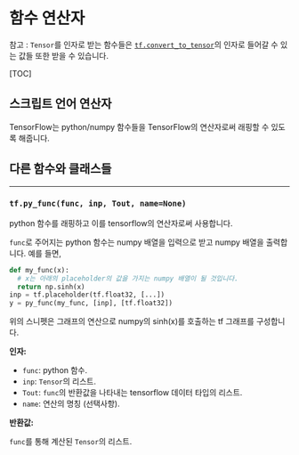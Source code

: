# 함수 연산자

참고 : `Tensor`를 인자로 받는 함수들은 [`tf.convert_to_tensor`](broken-reference)의 인자로 들어갈 수 있는 값들 또한 받을 수 있습니다.

\[TOC]

## 스크립트 언어 연산자

TensorFlow는 python/numpy 함수들을 TensorFlow의 연산자로써 래핑할 수 있도록 해줍니다.

## 다른 함수와 클래스들

***

### `tf.py_func(func, inp, Tout, name=None)` <a href="#py_func" id="py_func"></a>

python 함수를 래핑하고 이를 tensorflow의 연산자로써 사용합니다.

`func`로 주어지는 python 함수는 numpy 배열을 입력으로 받고 numpy 배열을 출력합니다. 예를 들면,

```python
def my_func(x):
  # x는 아래의 placeholder의 값을 가지는 numpy 배열이 될 것입니다.
  return np.sinh(x)
inp = tf.placeholder(tf.float32, [...])
y = py_func(my_func, [inp], [tf.float32])
```

위의 스니펫은 그래프의 연산으로 numpy의 sinh(x)를 호출하는 tf 그래프를 구성합니다.

**인자:**

* `func`: python 함수.
* `inp`: `Tensor`의 리스트.
* `Tout`: `func`의 반환값을 나타내는 tensorflow 데이터 타입의 리스트.
* `name`: 연산의 명칭 (선택사항).

**반환값:**

`func`를 통해 계산된 `Tensor`의 리스트.
